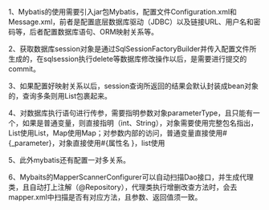 1、Mybatis的使用需要引入jar包Mybatis，配置文件Configuration.xml和Message.xml，前者是配置底层数据库驱动（JDBC）以及链接URL、用户名和密码等，后者配置数据库语句、ORM映射关系等。

2、获取数据库session对象是通过SqlSessionFactoryBuilder并传入配置文件所生成的，在sqlsession执行delete等数据库修改操作以后，是需要进行提交的commit。

3、如果配置好映射关系以后，session查询所返回的结果会默认封装成bean对象的，查询多条则用List包裹起来。

4、对数据库执行语句进行传参，需要指明参数对象parameterType，且只能有一个，如果是普通变量，则直接指明（int、String），对象需要使用完整包名指出，List使用List，Map使用Map；对参数内部的访问，普通变量直接使用#{_parameter}，对象直接使用#{属性名 }，list使用<foreach collection="list" item="item">

5、此外mybatis还有配置一对多关系。

6、Mybaits的MapperScannerConfigurer可以自动扫描Dao接口，并生成代理类，且自动打上注解（@Repository），代理类执行增删改查方法时，会去mapper.xml中扫描是否有对应方法，且参数、返回值须一致。